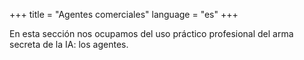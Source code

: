 +++
title = "Agentes comerciales"
language = "es"
+++

En esta sección nos ocupamos del uso práctico profesional del arma secreta de la IA: los agentes.
